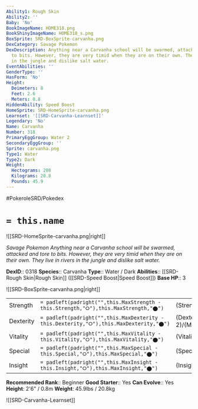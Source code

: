 ```yaml
---
Ability1: Rough Skin
Ability2: ''
Baby: 'No'
BookImageName: HOME318.png
BookShinyImageName: HOME318_s.png
BoxSprite: SRD-BoxSprite-carvanha.png
DexCategory: Savage Pokemon
DexDescription: Anything near a Carvanha school will be swarmed, attacked and tore
  to bits. However, they are very timid when they are on their own. They live in rivers
  in the jungle and dislike salt water.
EventAbilities: ''
GenderType: ''
HasForm: 'No'
Height:
  Deimeters: 8
  Feet: 2.6
  Meters: 0.8
HiddenAbility: Speed Boost
HomeSprite: SRD-HomeSprite-carvanha.png
Learnset: '[[SRD-Carvanha-Learnset]]'
Legendary: 'No'
Name: Carvanha
Number: 318
PrimaryEggGroup: Water 2
SecondaryEggGroup: ''
Sprite: carvanha.png
Type1: Water
Type2: Dark
Weight:
  Hectograms: 208
  Kilograms: 20.8
  Pounds: 45.9
---
```


#PokeroleSRD/Pokedex

# `= this.name`

![[SRD-HomeSprite-carvanha.png|right]]

*Savage Pokemon*
*Anything near a Carvanha school will be swarmed, attacked and tore to bits. However, they are very timid when they are on their own. They live in rivers in the jungle and dislike salt water.*

**DexID**:: 0318
**Species**:: Carvanha
**Type**:: Water / Dark
**Abilities**:: [[SRD-Rough Skin|Rough Skin]] ([[SRD-Speed Boost|Speed Boost]])
**Base HP**:: 3

![[SRD-BoxSprite-carvanha.png|right]]

|           |                                                                                        |                                          |
| --------- | -------------------------------------------------------------------------------------- | ---------------------------------------- |
| Strength  | `= padleft(padright("",this.MaxStrength - this.Strength,"⭘"),this.MaxStrength,"⬤")`    | (Strength::2)/(MaxStrength::5)   |
| Dexterity | `= padleft(padright("",this.MaxDexterity - this.Dexterity,"⭘"),this.MaxDexterity,"⬤")` | (Dexterity:: 2)/(MaxDexterity::4) |
| Vitality  | `= padleft(padright("",this.MaxVitality - this.Vitality,"⭘"),this.MaxVitality,"⬤")`    | (Vitality::1)/(MaxVitality::3)   |
| Special   | `= padleft(padright("",this.MaxSpecial - this.Special,"⭘"),this.MaxSpecial,"⬤")`       | (Special::2)/(MaxSpecial::4)     |
| Insight   | `= padleft(padright("",this.MaxInsight - this.Insight,"⭘"),this.MaxInsight,"⬤")`       | (Insight::1)/(MaxInsight::3)     |

**Recommended Rank**:: Beginner
**Good Starter**:: Yes
**Can Evolve**:: Yes
**Height**: 2'6" / 0.8m
**Weight**: 45.9lbs / 20.8kg

![[SRD-Carvanha-Learnset]]